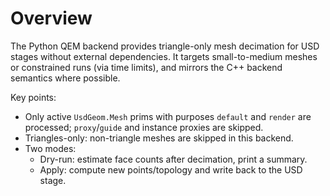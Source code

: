 # Overview

The Python QEM backend provides triangle-only mesh decimation for USD stages without external dependencies. It targets small-to-medium meshes or constrained runs (via time limits), and mirrors the C++ backend semantics where possible.

Key points:
- Only active `UsdGeom.Mesh` prims with purposes `default` and `render` are processed; `proxy`/`guide` and instance proxies are skipped.
- Triangles-only: non-triangle meshes are skipped in this backend.
- Two modes:
  - Dry-run: estimate face counts after decimation, print a summary.
  - Apply: compute new points/topology and write back to the USD stage.
